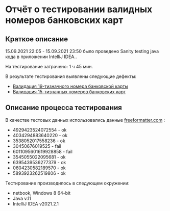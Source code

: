 # Отчёт о тестировании валидных номеров банковских карт

## Краткое описание

15.09.2021 22:05 - 15.09.2021 23:50 было проведено Sanity testing  java кода в приложении IntelliJ IDEA..

На тестирование затрачено: 1 ч 45 мин.

В результате тестирования выявлены следующие дефекты:
* [ Валидация 19-тизначного номера банковской карты ](https://github.com/AbdEdem/java-1.1/issues/1#issue-997469359)
* [ Валидация 15-тизначных номеров банковских карт  ](https://github.com/AbdEdem/java-1.1/issues/2#issue-997482903)

## Описание процесса тестирования



В качестве тестовых данных использовались данные [freeformatter.com](https://www.freeformatter.com/credit-card-number-generator-validator.html#howToValidate) :
* 4929423524072554 - ok
* 4034294883640220 - ok
* 3538052017558236 - ok
* 30450676019525 - fail
* 6011095601619928858 - fail
* 3545055022095681 - ok
* 6395439536277379 - ok
* 0604230582189570 - ok
* 5893923262519806 - ok


Тестирование производилось в следующем окружении:
* netbook, Windows 8 64-bit
* Java v.11
* IntelliJ IDEA v2021.2.1